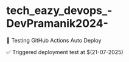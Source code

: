 # tech_eazy_devops_-DevPramanik2024-
🚀 Testing GitHub Actions Auto Deploy

✅ Triggered deployment test at $(21-07-2025)

